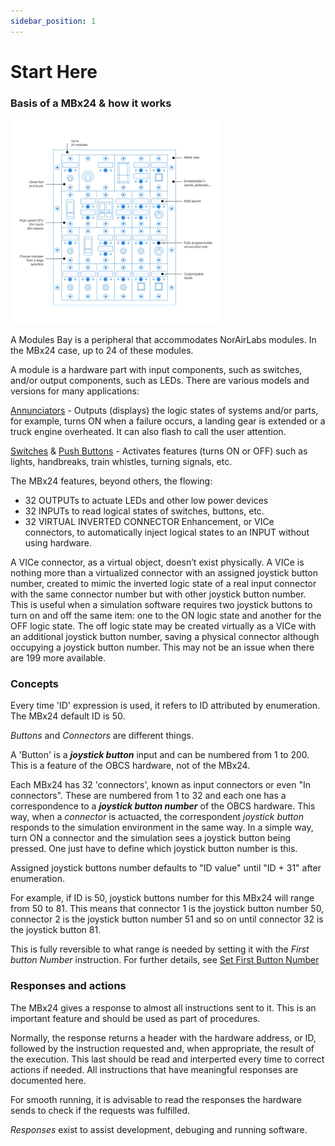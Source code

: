 ```yaml
---
sidebar_position: 1
---
```


# Start Here

### Basis of a MBx24 & how it works

![](./MBx24.png)

A Modules Bay is a peripheral that accommodates NorAirLabs modules. In the MBx24 case, up to 24 of
these modules. 

A module is a hardware part with input components, such as switches, and/or output components,
such as LEDs. There are various models and versions for many applications:

[Annunciators](https://norairlabs.com/product-category/module-bays/annunciators/) - Outputs (displays) the logic states of systems and/or parts, for example, turns ON when a failure occurs, a landing gear is extended or a truck engine overheated. It can also flash to call the user attention.

[Switches](https://norairlabs.com/product-category/module-bays/switches/) & [Push Buttons](https://norairlabs.com/product-category/module-bays/push-buttons/) - Activates features (turns ON or OFF) such as lights, handbreaks, train whistles, turning signals, etc.

The MBx24 features, beyond others, the flowing:
- 32 OUTPUTs to actuate LEDs and other low power devices
- 32 INPUTs to read logical states of switches, buttons, etc.
- 32 VIRTUAL INVERTED CONNECTOR Enhancement, or VICe connectors, to automatically inject
logical states to an INPUT without using hardware.

A VICe connector, as a virtual object, doesn’t exist physically. A VICe is nothing more than a
virtualized connector with an assigned joystick button number, created to mimic the inverted logic
state of a real input connector with the same connector number but with other joystick button
number. This is useful when a simulation software requires two joystick buttons to turn on and off
the same item: one to the ON logic state and another for the OFF logic state. The off logic state may
be created virtually as a VICe with an additional joystick button number, saving a physical
connector although occupying a joystick button number. This may not be an issue when there are
199 more available.

### Concepts

Every time 'ID' expression is used, it refers to ID attributed by enumeration. The MBx24 default ID is 50.

*Buttons* and *Connectors* are different things.

A 'Button' is a ***joystick button*** input and can be numbered from 1 to 200. This is a feature of
the OBCS hardware, not of the MBx24.

Each MBx24 has 32 'connectors', known as input connectors or even "In connectors".
These are numbered from 1 to 32 and each one has a correspondence to a ***joystick
button number*** of the OBCS hardware. This way, when a *connector* is actuacted,
the correspondent *joystick button* responds to the simulation environment in the
same way. In a simple way, turn ON a connector and the simulation sees a joystick
button being pressed. One just have to define which joystick button number is this.

Assigned joystick buttons number defaults to "ID value" until "ID + 31"
after enumeration.

For example, if ID is 50, joystick buttons number for this MBx24 will range from 50
to 81. This means that connector 1 is the joystick button number 50, connector 2 is the joystick
button number 51 and so on until connector 32 is the joystick button 81.

This is fully reversible to what range is needed by setting it with the *First button Number* 
instruction. For further details, see [Set First Button Number](./instruction-set/set-first-button-number.md)

### Responses and actions

The MBx24 gives a response to almost all instructions sent to it. This is an important feature
and should be used as part of procedures.

Normally, the response returns a header with the hardware address, or ID, followed by the
instruction requested and, when appropriate, the result of the execution. This last should
be read and interperted every time to correct actions if needed. All instructions that have
meaningful responses are documented here.

For smooth running, it is advisable to read the responses the hardware sends to check if
the requests was fulfilled.

*Responses* exist to assist development, debuging and running software.
